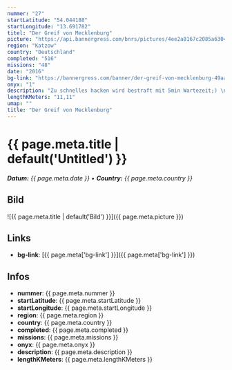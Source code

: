 ```yaml
---
nummer: "27"
startLatitude: "54.044188"
startLongitude: "13.691782"
titel: "Der Greif von Mecklenburg"
picture: "https://api.bannergress.com/bnrs/pictures/4ee2a8167c2085a63047e7820de51ce3"
region: "Katzow"
country: "Deutschland"
completed: "516"
missions: "48"
date: "2016"
bg-link: "https://bannergress.com/banner/der-greif-von-mecklenburg-49aa"
onyx: "1"
description: "Zu schnelles hacken wird bestraft mit 5min Wartezeit;) \nsolltet ihr zu schnell gehackt haben kann es zum Schluss des Mosaik knapp werden. Genügend Multihacks wären von Vorteil. Viel Spaß -o)"
lengthKMeters: "11,11"
umap: ""
title: "Der Greif von Mecklenburg"
---
```

# {{ page.meta.title | default('Untitled') }}

_**Datum:** {{ page.meta.date }} • **Country:** {{ page.meta.country }}_

## Bild
![{{ page.meta.title | default('Bild') }}]({{ page.meta.picture }})

## Links
- **bg-link**: [{{ page.meta['bg-link'] }}]({{ page.meta['bg-link'] }})

## Infos
- **nummer**: {{ page.meta.nummer }}
- **startLatitude**: {{ page.meta.startLatitude }}
- **startLongitude**: {{ page.meta.startLongitude }}
- **region**: {{ page.meta.region }}
- **country**: {{ page.meta.country }}
- **completed**: {{ page.meta.completed }}
- **missions**: {{ page.meta.missions }}
- **onyx**: {{ page.meta.onyx }}
- **description**: {{ page.meta.description }}
- **lengthKMeters**: {{ page.meta.lengthKMeters }}
